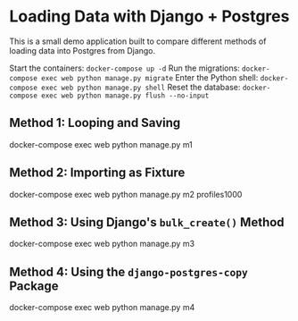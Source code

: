 # Loading Data with Django + Postgres
This is a small demo application built to compare different methods of 
loading data into Postgres from Django.

Start the containers: `docker-compose up -d` 
Run the migrations: `docker-compose exec web python manage.py migrate`
Enter the Python shell: `docker-compose exec web python manage.py shell`
Reset the database: `docker-compose exec web python manage.py flush --no-input`

## Method 1: Looping and Saving
docker-compose exec web python manage.py m1

## Method 2: Importing as Fixture
docker-compose exec web python manage.py m2 profiles1000

## Method 3: Using Django's `bulk_create()` Method
docker-compose exec web python manage.py m3

## Method 4: Using the `django-postgres-copy` Package
docker-compose exec web python manage.py m4
